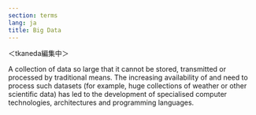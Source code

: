 ```yaml
---
section: terms
lang: ja
title: Big Data 
---
```

＜tkaneda編集中＞

A collection of data so large that it cannot be stored, transmitted or processed by traditional means. The increasing availability of and need to process such datasets (for example, huge collections of weather or other scientific data) has led to the development of specialised computer technologies, architectures and programming languages.
